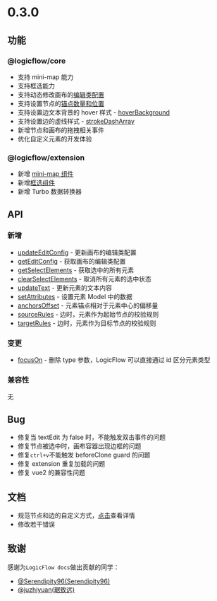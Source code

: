 # 0.3.0

## 功能

### @logicflow/core

- 支持 mini-map 能力
- 支持框选能力
- 支持动态修改画布的[编辑类配置](zh/api/logicFlowApi#updateeditconfig)
- 支持设置节点的[锚点数量和位置](zh/guide/advance/customNode#设置锚点的数量和位置)
- 支持设置边文本背景的 hover 样式 - [hoverBackground](zh/guide/advance/theme#边文本)
- 支持设置边的虚线样式 - [strokeDashArray](zh/guide/advance/theme#直线)
- 新增节点和画布的拖拽相关事件
- 优化自定义元素的开发体验

### @logicflow/extension

- 新增 [mini-map 组件](zh/guide/extension/component-minimap)
- 新增[框选组件](zh/guide/extension/component-selection)
- 新增 Turbo 数据转换器

## API

### 新增

- [updateEditConfig](zh/api/logicFlowApi#updateeditconfig) - 更新画布的编辑类配置
- [getEditConfig](zh/api/logicFlowApi#geteditconfig) - 获取画布的编辑类配置
- [getSelectElements](zh/api/logicFlowApi#getselectelements) - 获取选中的所有元素
- [clearSelectElements](zh/api/logicFlowApi#clearselectelements) - 取消所有元素的选中状态
- [updateText](zh/api/logicFlowApi#updatetext) - 更新元素的文本内容
- [setAttributes](zh/api/customNodeApi#model) - 设置元素 Model 中的数据
- [anchorsOffset](zh/api/nodeApi#附加属性) - 元素锚点相对于元素中心的偏移量
- [sourceRules](zh/api/nodeApi#附加属性) - 边时，元素作为起始节点的校验规则
- [targetRules](zh/api/nodeApi#附加属性) - 边时，元素作为目标节点的校验规则

### 变更

- [focusOn](zh/api/logicFlowApi#focuson) - 删除 type 参数，LogicFlow 可以直接通过 id 区分元素类型

### 兼容性

无

## Bug

- 修复当 textEdit 为 false 时，不能触发双击事件的问题
- 修复节点被选中时，画布容器出现边框的问题
- 修复`ctrl+v`不能触发 beforeClone guard 的问题
- 修复 extension 重复加载的问题
- 修复 vue2 的兼容性问题

## 文档

- 规范节点和边的自定义方式，[点击](zh/guide/advance/customNode)查看详情
- 修改若干错误

## 致谢

感谢为`LogicFlow docs`做出贡献的同学：

- [@Serendipity96(Serendipity96)](https://github.com/Serendipity96)
- [@juzhiyuan(琚致远)](https://github.com/juzhiyuan)
